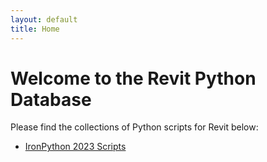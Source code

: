 ```yaml
---
layout: default
title: Home
---
```


# Welcome to the Revit Python Database

Please find the collections of Python scripts for Revit below:

- [IronPython 2023 Scripts](https://gerhardpaw.github.io/RevitPythonDatabase/IronPython2023/)


